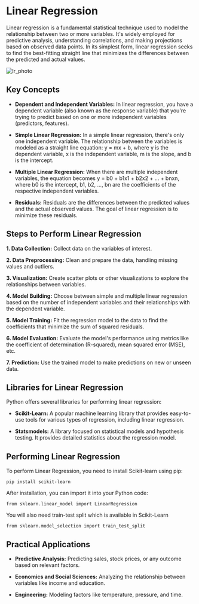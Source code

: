 # Linear Regression

Linear regression is a fundamental statistical technique used to model the relationship between two or more variables. It's widely employed for predictive analysis, understanding correlations, and making projections based on observed data points. In its simplest form, linear regression seeks to find the best-fitting straight line that minimizes the differences between the predicted and actual values.

![lr_photo](https://miro.medium.com/v2/resize:fit:1400/1*quSxcHc0ib4nbtj7TFH6gw.png)

## Key Concepts

- **Dependent and Independent Variables:** In linear regression, you have a dependent variable (also known as the response variable) that you're trying to predict based on one or more independent variables (predictors, features).

- **Simple Linear Regression:** In a simple linear regression, there's only one independent variable. The relationship between the variables is modeled as a straight line equation: y = mx + b, where y is the dependent variable, x is the independent variable, m is the slope, and b is the intercept.

- **Multiple Linear Regression:** When there are multiple independent variables, the equation becomes y = b0 + b1x1 + b2x2 + ... + bnxn, where b0 is the intercept, b1, b2, ..., bn are the coefficients of the respective independent variables.

- **Residuals:** Residuals are the differences between the predicted values and the actual observed values. The goal of linear regression is to minimize these residuals.

## Steps to Perform Linear Regression

**1. Data Collection:** Collect data on the variables of interest.

**2. Data Preprocessing:** Clean and prepare the data, handling missing values and outliers.

**3. Visualization:** Create scatter plots or other visualizations to explore the relationships between variables.

**4. Model Building:** Choose between simple and multiple linear regression based on the number of independent variables and their relationships with the dependent variable.

**5. Model Training:** Fit the regression model to the data to find the coefficients that minimize the sum of squared residuals.

**6. Model Evaluation:** Evaluate the model's performance using metrics like the coefficient of determination (R-squared), mean squared error (MSE), etc.

**7. Prediction:** Use the trained model to make predictions on new or unseen data.

## Libraries for Linear Regression

Python offers several libraries for performing linear regression:

- **Scikit-Learn:** A popular machine learning library that provides easy-to-use tools for various types of regression, including linear regression.

- **Statsmodels:** A library focused on statistical models and hypothesis testing. It provides detailed statistics about the regression model.

## Performing Linear Regression

To perform Linear Regression, you need to install Scikit-learn using pip:

`pip install scikit-learn`

After installation, you can import it into your Python code:

`from sklearn.linear_model import LinearRegression`

You will also need train-test split which is available in Scikit-Learn

`from sklearn.model_selection import train_test_split`

## Practical Applications

- **Predictive Analysis:** Predicting sales, stock prices, or any outcome based on relevant factors.

- **Economics and Social Sciences:** Analyzing the relationship between variables like income and education.

- **Engineering:** Modeling factors like temperature, pressure, and time.
